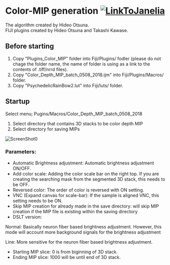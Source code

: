 # Color-MIP generation [![LinkToJanelia](../../images/jrc_logo_180x40.png)](https://www.janelia.org)
The algorithm created by Hideo Otsuna.  
FIJI plugins created by Hideo Otsuna and Takashi Kawase.  


## Before starting
 1. Copy "Plugins_Color_MIP" folder into Fiji/Plugins/ fodler (please do not chage the folder name, the name of folder is using as a link to the contents of .tiff/nrrd files).
 2. Copy "Color_Depth_MIP_batch_0508_2018.ijm" into Fiji/Plugins/Macros/ folder.
 3. Copy "PsychedelicRainBow2.lut" into Fiji/luts/ folder.


## Startup
Select menu; Pugins/Macros/Color_Depth_MIP_batch_0508_2018

 1. Select directory that contains 3D stacks to be color depth MIP
 2. Select directory for saving MIPs
 
![ScreenShot0](../../images/MIP_generator.jpg)
### Parameters:
 - Automatic Brightness adjustment: Automatic brightness adjustment ON/OFF.
 - Add color scale: Adding the color scale bar on the right top. If you are creating the searching mask from the segmented 3D stack, this needs to be OFF.
 - Reversed color: The order of color is reversed with ON setting.
 - VNC (Expand canvas for scale-bar): If the sample is aligned VNC, this setting needs to be ON.
 - Skip MIP creation for already made in the save directory: will skip MIP creation if the MIP file is existing within the saving directory
- DSLT version:

 Normal: Basically neuron fiber based brightness adjustment. However, this mode will account more background signals for the brightness adjustment

 Line: More sensitive for the neuron fiber based brightness adjustment.

 - Starting MIP slice: 0 is from biginning of 3D stack.
 - Ending MIP slice: 1000 will be until end of 3D stack.

